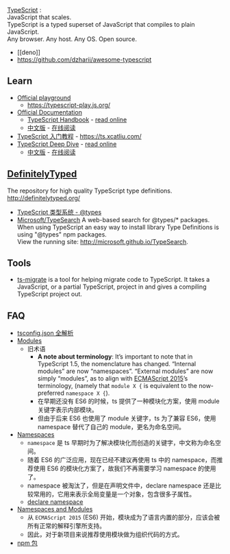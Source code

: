 [TypeScript](https://www.typescriptlang.org/) :  
JavaScript that scales.  
TypeScript is a typed superset of JavaScript that compiles to plain JavaScript.  
Any browser. Any host. Any OS. Open source.  


- [[deno]]
- https://github.com/dzharii/awesome-typescript



## Learn
- [Official playground](https://www.typescriptlang.org/play)
  - https://typescript-play.js.org/
- [Official Documentation](https://www.typescriptlang.org/docs/home.html)
  - [TypeScript Handbook](https://github.com/Microsoft/TypeScript-Handbook) - [read online](https://www.typescriptlang.org/docs/handbook/basic-types.html)
  - [中文版](https://github.com/zhongsp/TypeScript) - [在线阅读](https://zhongsp.gitbook.io/typescript-handbook/)
- [TypeScript 入门教程](https://github.com/xcatliu/typescript-tutorial) - https://ts.xcatliu.com/
- [TypeScript Deep Dive](https://github.com/basarat/typescript-book/) - [read online](https://basarat.gitbooks.io/typescript/content/docs/getting-started.html)
  - [中文版](https://jkchao.github.io/typescript-book-chinese/) - [在线阅读](https://jkchao.github.io/typescript-book-chinese/)



## [DefinitelyTyped](https://github.com/DefinitelyTyped/DefinitelyTyped)
The repository for high quality TypeScript type definitions. http://definitelytyped.org/
- [TypeScript 类型系统 - @types](https://jkchao.github.io/typescript-book-chinese/typings/types.html)
- [Microsoft/TypeSearch](https://microsoft.github.io/TypeSearch/) A web-based search for @types/* packages.  
When using TypeScript an easy way to install library Type Definitions is using "@types" npm packages.  
View the running site: http://microsoft.github.io/TypeSearch.  



## Tools
- [ts-migrate](https://github.com/airbnb/ts-migrate) is a tool for helping migrate code to TypeScript. It takes a JavaScript, or a partial TypeScript, project in and gives a compiling TypeScript project out.



## FAQ
- [tsconfig.json 全解析](https://lq782655835.github.io/blogs/project/ts-tsconfig.html)
- [Modules](https://www.typescriptlang.org/docs/handbook/modules.html)
  - 旧术语
    - **A note about terminology**: It’s important to note that in TypeScript 1.5, the nomenclature has changed. “Internal modules” are now “namespaces”. “External modules” are now simply “modules”, as to align with [ECMAScript 2015](http://www.ecma-international.org/ecma-262/6.0/)’s terminology, (namely that `module X {` is equivalent to the now-preferred `namespace X {`).
    - 在早期还没有 ES6 的时候，ts 提供了一种模块化方案，使用 module 关键字表示内部模块。
    - 但由于后来 ES6 也使用了 module 关键字，ts 为了兼容 ES6，使用 namespace 替代了自己的 module，更名为命名空间。
- [Namespaces](https://www.typescriptlang.org/docs/handbook/namespaces.html)
  - `namespace` 是 ts 早期时为了解决模块化而创造的关键字，中文称为命名空间。
  - 随着 ES6 的广泛应用，现在已经不建议再使用 ts 中的 namespace，而推荐使用 ES6 的模块化方案了，故我们不再需要学习 namespace 的使用了。
  - namespace 被淘汰了，但是在声明文件中，declare namespace 还是比较常用的，它用来表示全局变量是一个对象，包含很多子属性。
  - [declare namespace](https://ts.xcatliu.com/basics/declaration-files#declare-namespace)
- [Namespaces and Modules](https://www.typescriptlang.org/docs/handbook/namespaces-and-modules.html)
  - 从 `ECMAScript 2015` (ES6) 开始，模块成为了语言内置的部分，应该会被所有正常的解释引擎所支持。
  - 因此，对于新项目来说推荐使用模块做为组织代码的方式。
- [npm 包](https://ts.xcatliu.com/basics/declaration-files#npm-bao)

